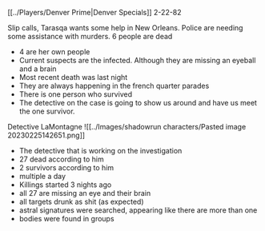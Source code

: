 [[../Players/Denver Prime|Denver Specials]]
2-22-82

Slip calls, 
Tarasqa wants some help in New Orleans. Police are needing some assistance with murders. 
6 people are dead
- 4 are her own people
- Current suspects are the infected. Although they are missing an eyeball and a brain
- Most recent death was last night
- They are always happening in the french quarter parades
- There is one person who survived
- The detective on the case is going to show us around and have us meet the one survivor.

Detective LaMontagne
![[../Images/shadowrun characters/Pasted image 20230225142651.png]]
- The detective that is working on the investigation
- 27 dead according to him
- 2 survivors according to him
- multiple a day
- Killings started 3 nights ago
- all 27 are missing an eye and their brain
- all targets drunk as shit (as expected)
- astral signatures were searched, appearing like there are more than one
- bodies were found in groups